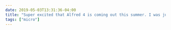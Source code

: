 ```yaml
---
date: 2019-05-03T13:31:36-04:00
title: "Super excited that Alfred 4 is coming out this summer. I was just thinking yesterday how the app continues to impress even after years of using it."
tags: ["micro"]
---
```


